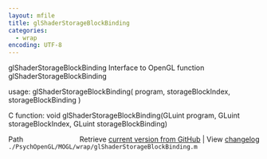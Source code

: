 ```yaml
---
layout: mfile
title: glShaderStorageBlockBinding
categories:
  - wrap
encoding: UTF-8
---
```


glShaderStorageBlockBinding  Interface to OpenGL function glShaderStorageBlockBinding

usage:  glShaderStorageBlockBinding( program, storageBlockIndex, storageBlockBinding )

C function:  void glShaderStorageBlockBinding(GLuint program, GLuint storageBlockIndex, GLuint storageBlockBinding)


<div class="code_header" style="text-align:right;">
  <span style="float:left;">Path&nbsp;&nbsp;</span> <span class="counter">Retrieve <a href=
  "https://raw.github.com/Psychtoolbox-3/Psychtoolbox-3/beta/./PsychOpenGL/MOGL/wrap/glShaderStorageBlockBinding.m">current version from GitHub</a> | View <a href=
  "https://github.com/Psychtoolbox-3/Psychtoolbox-3/commits/beta/./PsychOpenGL/MOGL/wrap/glShaderStorageBlockBinding.m">changelog</a></span>
</div>
<div class="code">
  <code>./PsychOpenGL/MOGL/wrap/glShaderStorageBlockBinding.m</code>
</div>
